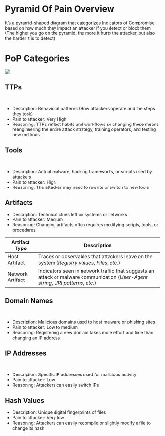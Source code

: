 # Pyramid Of Pain Overview

It’s a pyramid-shaped diagram that categorizes Indicators of Compromise based on how much they impact an attacker if you detect or block them (The higher you go on the pyramid, the more it hurts the attacker, but also the harder it is to detect) <br>

# PoP Categories

![](https://github.com/JonmarCorpuz/knowledgeVault/blob/main/Models/Images/pyramid-of-pain.jpg)

## TTPs
<br>

* Description: Behavioral patterns (How attackers operate and the steps they took)
* Pain to attacker: Very High
* Reasoning: TTPs reflect habits and workflows so changing these means reengineering the entire attack strategy, training operators, and testing new methods

## Tools
<br>

* Description: Actual malware, hacking frameworks, or scripts used by attackers
* Pain to attacker: High
* Reasoning: The attacker may need to rewrite or switch to new tools

## Artifacts

* Description: Technical clues left on systems or networks
* Pain to attacker: Medium
* Reasoning: Changing artifacts often requires modifying scripts, tools, or procedures

| Artifact Type | Description |
| --- | --- |
| Host Artifact | Traces or observables that attackers leave on the system (*Registry values*, *Files*, *etc.*) |
| Network Artifact | Indicators seen in network traffic that suggests an attack or malware communication (*User-Agent string*, *URI patterns*, *etc.*) |

## Domain Names
<br>

* Description: Malicious domains used to host malware or phishing sites
* Pain to attacker: Low to medium
* Reasoning: Registering a new domain takes more effort and time than changing an IP address

## IP Addresses
<br>

* Description: Specific IP addresses used for malicious activity
* Pain to attacker: Low
* Reasoning: Attackers can easily switch IPs

## Hash Values

* Description: Unique digital fingerprints of files
* Pain to attacker: Very low
* Reasoning: Attackers can easily recompile or slightly modify a file to change its hash
